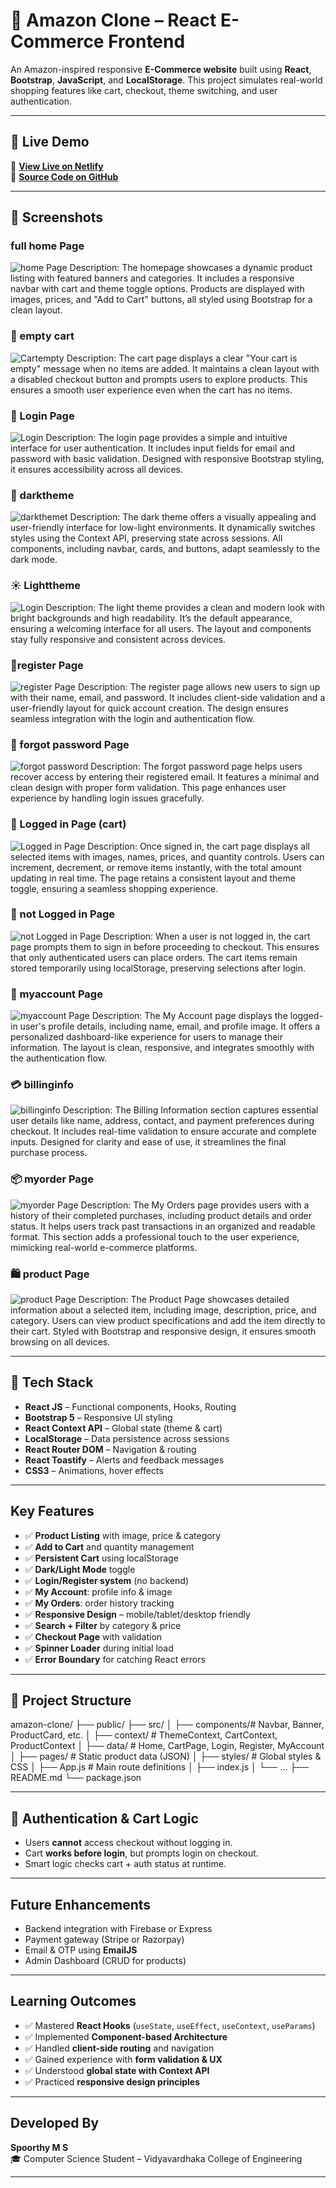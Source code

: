 
# 🛒 Amazon Clone – React E-Commerce Frontend

An Amazon-inspired responsive **E-Commerce website** built using **React**, **Bootstrap**, **JavaScript**, and **LocalStorage**. This project simulates real-world shopping features like cart, checkout, theme switching, and user authentication.

---

## 🚀 Live Demo

🔗 [**View Live on Netlify**](https://azcloneecommercee.netlify.app/)  
📁 [**Source Code on GitHub**](https://github.com/spoorthyspoorthyms/Amazon-Clone)

---

## 📸 Screenshots

###  full home Page  
![home Page](./screenshots/fullhomepage.png)
Description:
The homepage showcases a dynamic product listing with featured banners and categories. It includes a responsive navbar with cart and theme toggle options. Products are displayed with images, prices, and "Add to Cart" buttons, all styled using Bootstrap for a clean layout.

### 🛒 empty cart  
![Cartempty](./screenshots/empty)
Description:
The cart page displays a clear "Your cart is empty" message when no items are added. It maintains a clean layout with a disabled checkout button and prompts users to explore products. This ensures a smooth user experience even when the cart has no items.


### 🔐 Login Page  
![Login](./screenshots/loginpage.png)
Description:
The login page provides a simple and intuitive interface for user authentication. It includes input fields for email and password with basic validation. Designed with responsive Bootstrap styling, it ensures accessibility across all devices.

### 🌙 darktheme 
![darkthemet](./screenshots/darktheme.png)
Description:
The dark theme offers a visually appealing and user-friendly interface for low-light environments. It dynamically switches styles using the Context API, preserving state across sessions. All components, including navbar, cards, and buttons, adapt seamlessly to the dark mode.



### ☀️ Lighttheme  
![Login](./screenshots/lighttheme.png)
Description:
The light theme provides a clean and modern look with bright backgrounds and high readability. It’s the default appearance, ensuring a welcoming interface for all users. The layout and components stay fully responsive and consistent across devices.

### 📝register Page  
![ register Page ](./screenshots/registerpage.png)
Description:
The register page allows new users to sign up with their name, email, and password. It includes client-side validation and a user-friendly layout for quick account creation. The design ensures seamless integration with the login and authentication flow.


###  🔑 forgot password Page  
![forgot password](./screenshots/forgotpassword.png)
Description:
The forgot password page helps users recover access by entering their registered email. It features a minimal and clean design with proper form validation. This page enhances user experience by handling login issues gracefully.

### 🛒 Logged in Page  (cart)
![Logged in Page](./screenshots/loggedinpage.png)
Description:
Once signed in, the cart page displays all selected items with images, names, prices, and quantity controls. Users can increment, decrement, or remove items instantly, with the total amount updating in real time. The page retains a consistent layout and theme toggle, ensuring a seamless shopping experience.

### 🚫 not Logged in Page  
![not Logged in Page ](./screenshots/notloggedinpage.png)
Description:
When a user is not logged in, the cart page prompts them to sign in before proceeding to checkout. This ensures that only authenticated users can place orders. The cart items remain stored temporarily using localStorage, preserving selections after login.


### 👤 myaccount Page  
![ myaccount Page ](./screenshots/myaccount.png)
Description:
The My Account page displays the logged-in user's profile details, including name, email, and profile image. It offers a personalized dashboard-like experience for users to manage their information. The layout is clean, responsive, and integrates smoothly with the authentication flow.

### 💳 billinginfo
![billinginfo](./screenshots/billinginfo.png)
Description:
The Billing Information section captures essential user details like name, address, contact, and payment preferences during checkout. It includes real-time validation to ensure accurate and complete inputs. Designed for clarity and ease of use, it streamlines the final purchase process.

### 📦 myorder Page  
![ myorder Page ](./screenshots/myorder.png)
Description:
The My Orders page provides users with a history of their completed purchases, including product details and order status. It helps users track past transactions in an organized and readable format. This section adds a professional touch to the user experience, mimicking real-world e-commerce platforms.

### 🛍️ product Page  
![ product Page ](./screenshots/productdisplay.png)
Description:
The Product Page showcases detailed information about a selected item, including image, description, price, and category. Users can view product specifications and add the item directly to their cart. Styled with Bootstrap and responsive design, it ensures smooth browsing on all devices.



---

## 🧰 Tech Stack

-  **React JS** – Functional components, Hooks, Routing
-  **Bootstrap 5** – Responsive UI styling
-  **React Context API** – Global state (theme & cart)
-  **LocalStorage** – Data persistence across sessions
-  **React Router DOM** – Navigation & routing
-  **React Toastify** – Alerts and feedback messages
-  **CSS3** – Animations, hover effects

---

##  Key Features

- ✅ **Product Listing** with image, price & category
- ✅ **Add to Cart** and quantity management
- ✅ **Persistent Cart** using localStorage
- ✅ **Dark/Light Mode** toggle
- ✅ **Login/Register system** (no backend)
- ✅ **My Account**: profile info & image
- ✅ **My Orders**: order history tracking
- ✅ **Responsive Design** – mobile/tablet/desktop friendly
- ✅ **Search + Filter** by category & price
- ✅ **Checkout Page** with validation
- ✅ **Spinner Loader** during initial load
- ✅ **Error Boundary** for catching React errors

---

## 📂 Project Structure

amazon-clone/
├── public/
├── src/
│ ├── components/# Navbar, Banner, ProductCard, etc.
│ ├── context/ # ThemeContext, CartContext, ProductContext
│ ├── data/ # Home, CartPage, Login, Register, MyAccount
│ ├── pages/ # Static product data (JSON)
│ ├── styles/ # Global styles & CSS
│ ├── App.js # Main route definitions
│ ├── index.js
│ └── ...
├── README.md
└── package.json

---

## 🔐 Authentication & Cart Logic

-  Users **cannot** access checkout without logging in.
-  Cart **works before login**, but prompts login on checkout.
-  Smart logic checks cart + auth status at runtime.

---

##  Future Enhancements

-  Backend integration with Firebase or Express
-  Payment gateway (Stripe or Razorpay)
-  Email & OTP using **EmailJS**
-  Admin Dashboard (CRUD for products)

---

##  Learning Outcomes

- ✅ Mastered **React Hooks** (`useState`, `useEffect`, `useContext`, `useParams`)
- ✅ Implemented **Component-based Architecture**
- ✅ Handled **client-side routing** and navigation
- ✅ Gained experience with **form validation & UX**
- ✅ Understood **global state with Context API**
- ✅ Practiced **responsive design principles**

---

##  Developed By

**Spoorthy M S**  
🎓 Computer Science Student – Vidyavardhaka College of Engineering    

---


